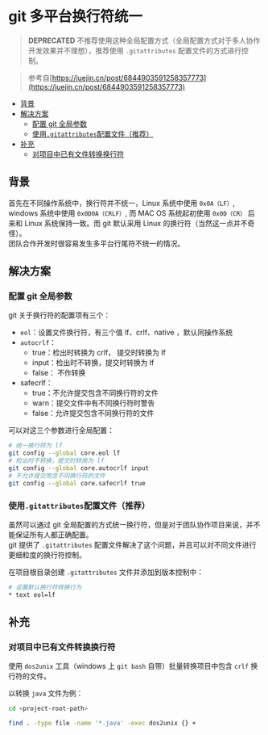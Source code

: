 # git 多平台换行符统一

> **DEPRECATED** 不推荐使用这种全局配置方式（全局配置方式对于多人协作开发效果并不理想），推荐使用 `.gitattributes` 配置文件的方式进行控制。

> 参考自[https://juejin.cn/post/6844903591258357773](https://juejin.cn/post/6844903591258357773)

- [背景](#背景)
- [解决方案](#解决方案)
  - [配置 git 全局参数](#配置-git-全局参数)
  - [使用`.gitattributes`配置文件（推荐）](#使用gitattributes配置文件推荐)
- [补充](#补充)
  - [对项目中已有文件转换换行符](#对项目中已有文件转换换行符)

## 背景

首先在不同操作系统中，换行符并不统一，Linux 系统中使用 `0x0A（LF）`, windows 系统中使用 `0x0D0A（CRLF）`, 而 MAC OS 系统起初使用 `0x0D（CR）` 后来和 Linux 系统保持一致。而 git 默认采用 Linux 的换行符（当然这一点并不奇怪）。  
团队合作开发时很容易发生多平台行尾符不统一的情况。

## 解决方案

### 配置 git 全局参数

git 关于换行符的配置项有三个：

- `eol`：设置文件换行符，有三个值 lf、crlf、native ，默认同操作系统
- `autocrlf`：
  - true：检出时转换为 crlf， 提交时转换为 lf
  - input：检出时不转换，提交时转换为 lf
  - false： 不作转换
- safecrlf：
  - true：不允许提交包含不同换行符的文件
  - warn：提交文件中有不同换行符时警告
  - false：允许提交包含不同换行符的文件

可以对这三个参数进行全局配置：

```sh
# 统一换行符为 lf
git config --global core.eol lf
# 检出时不转换，提交时转换为 lf
git config --global core.autocrlf input
# 不允许提交饱含不同换行符的文件
git config --global core.safecrlf true
```

### 使用`.gitattributes`配置文件（推荐）

虽然可以通过 git 全局配置的方式统一换行符，但是对于团队协作项目来说，并不能保证所有人都正确配置。  
git 提供了 `.gitattributes` 配置文件解决了这个问题，并且可以对不同文件进行更细粒度的换行符控制。

在项目根目录创建 `.gitattributes` 文件并添加到版本控制中：

```sh
# 设置默认换行符转换行为
* text eol=lf
```

## 补充

### 对项目中已有文件转换换行符

使用 `dos2unix` 工具（windows 上 `git bash` 自带）批量转换项目中包含 `crlf` 换行符的文件。

以转换 `java` 文件为例：

```sh
cd <project-root-path>

find . -type file -name '*.java' -exec dos2unix {} +
```
